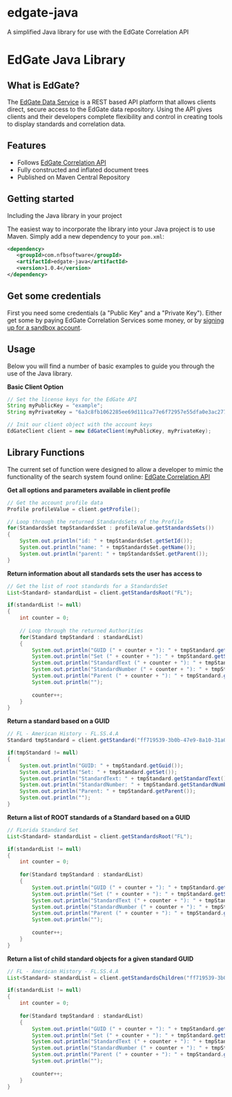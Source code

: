 # edgate-java
A simplified Java library for use with the EdGate Correlation API

# EdGate Java Library

## What is EdGate?

The [EdGate Data Service](http://correlation.edgate.com/api/docs) is a REST based API platform that allows clients direct, secure access to the EdGate data repository. Using the API gives clients and their developers complete flexibility and control in creating tools to display standards and correlation data.

Features
--------

  * Follows [EdGate Correlation API](http://correlation.edgate.com/api/docs)
  * Fully constructed and inflated document trees
  * Published on Maven Central Repository

Getting started
---------------
Including the Java library in your project

The easiest way to incorporate the library into your Java project is to use Maven. Simply add a new dependency to your `pom.xml`:

```xml
<dependency>
   <groupId>com.nfbsoftware</groupId>
   <artifactId>edgate-java</artifactId>
   <version>1.0.4</version>
</dependency>
```

Get some credentials
-----

First you need some credentials (a "Public Key" and a "Private Key").  Either get some by paying EdGate Correlation Services some money, or by [signing up for a sandbox account](http://correlation.edgate.com/products_services/samples.html).


Usage
-----
Below you will find a number of basic examples to guide you through the use of the Java library.

**Basic Client Option**

```java
// Set the license keys for the EdGate API
String myPublicKey = "example";
String myPrivateKey = "6a3c8fb1062285ee69d111ca77e6f72957e55dfa0e3ac277a5a5ef82c7ba6208";

// Init our client object with the account keys
EdGateClient client = new EdGateClient(myPublicKey, myPrivateKey);
```

Library Functions
-----
The current set of function were designed to allow a developer to mimic the functionality of the search system found online: [EdGate Correlation API](http://api.edgate.com/navigate/)

**Get all options and parameters available in client profile**

```java	
// Get the account profile data
Profile profileValue = client.getProfile();

// Loop through the returned StandardsSets of the Profile
for(StandardsSet tmpStandardsSet : profileValue.getStandardsSets())
{
	System.out.println("id: " + tmpStandardsSet.getSetId());
	System.out.println("name: " + tmpStandardsSet.getName());
	System.out.println("parent: " + tmpStandardsSet.getParent());
}
```

**Return information about all standards sets the user has access to**

```java	
// Get the list of root standards for a StandardsSet
List<Standard> standardList = client.getStandardsRoot("FL");

if(standardList != null)
{
	int counter = 0;
	
	// Loop through the returned Authorities
	for(Standard tmpStandard : standardList)
	{
		System.out.println("GUID (" + counter + "): " + tmpStandard.getGuid());
		System.out.println("Set (" + counter + "): " + tmpStandard.getSet());
		System.out.println("StandardText (" + counter + "): " + tmpStandard.getStandardText());
		System.out.println("StandardNumber (" + counter + "): " + tmpStandard.getStandardNumber());
		System.out.println("Parent (" + counter + "): " + tmpStandard.getParent());
		System.out.println("");
		
		counter++;
	}
}
```

**Return a standard based on a GUID**

```java	
// FL - American History - FL.SS.4.A
Standard tmpStandard = client.getStandard("ff719539-3b0b-47e9-8a10-31a03cb066f1");

if(tmpStandard != null)
{
	System.out.println("GUID: " + tmpStandard.getGuid());
	System.out.println("Set: " + tmpStandard.getSet());
	System.out.println("StandardText: " + tmpStandard.getStandardText());
	System.out.println("StandardNumber: " + tmpStandard.getStandardNumber());
	System.out.println("Parent: " + tmpStandard.getParent());
	System.out.println("");
}
```

**Return a list of ROOT standards of a Standard based on a GUID**

```java	
// FLorida Standard Set
List<Standard> standardList = client.getStandardsRoot("FL");

if(standardList != null)
{
	int counter = 0;
	
	for(Standard tmpStandard : standardList)
	{
		System.out.println("GUID (" + counter + "): " + tmpStandard.getGuid());
		System.out.println("Set (" + counter + "): " + tmpStandard.getSet());
		System.out.println("StandardText (" + counter + "): " + tmpStandard.getStandardText());
		System.out.println("StandardNumber (" + counter + "): " + tmpStandard.getStandardNumber());
		System.out.println("Parent (" + counter + "): " + tmpStandard.getParent());
		System.out.println("");
		
		counter++;
	}
}
```

**Return a list of child standard objects for a given standard GUID**

```java	
// FL - American History - FL.SS.4.A
List<Standard> standardList = client.getStandardsChildren("ff719539-3b0b-47e9-8a10-31a03cb066f1");

if(standardList != null)
{
	int counter = 0;
	
	for(Standard tmpStandard : standardList)
	{
		System.out.println("GUID (" + counter + "): " + tmpStandard.getGuid());
		System.out.println("Set (" + counter + "): " + tmpStandard.getSet());
		System.out.println("StandardText (" + counter + "): " + tmpStandard.getStandardText());
		System.out.println("StandardNumber (" + counter + "): " + tmpStandard.getStandardNumber());
		System.out.println("Parent (" + counter + "): " + tmpStandard.getParent());
		System.out.println("");
		
		counter++;
	}
}
```